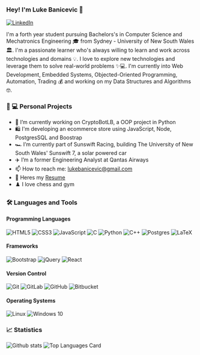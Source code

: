 ### Hey! I'm Luke Banicevic 👋

[![LinkedIn](https://img.shields.io/badge/linkedin-%230077B5.svg?&style=for-the-badge&logo=linkedin&logoColor=white)](https://www.linkedin.com/in/luke-banicevic-30860115b/)

I'm a forth year student pursuing Bachelors's in Computer Science and Mechatronics Engineering 🎓 from Sydney - University of New South Wales 🏛. I'm a passionate learner who's always willing to learn and work across technologies and domains 💡. I love to explore new technologies and leverage them to solve real-world problems ✨💻. I'm currently into Web Development, Embedded Systems, Objected-Oriented Programming, Automation, Trading 💰 and working on my Data Structures and Algorithms 🤓. 

### 👦 💻 Personal Projects
- 🤖 I’m currently working on CryptoBotLB, a OOP project in Python
- 🛍️ I'm developing an ecommerce store using JavaScript, Node, PostgresSQL and Boostrap 
- 🏎️ I’m currently part of Sunswift Racing, building The University of New South Wales' Sunswift 7, a solar powered car
- ✈️ I’m a former Engineering Analyst at Qantas Airways
- 📫 How to reach me: lukebanicevic@gmail.com
- 📝 Heres my <a href="https://github.com/banaboi/banaboi/blob/main/Luke Banicevic 2021.pdf">Resume</a>
- ♟️ I love chess and gym 

### 🛠 Languages and Tools
#### Programming Languages
<img alt="HTML5" src="https://img.shields.io/badge/html5%20-%23E34F26.svg?&style=for-the-badge&logo=html5&logoColor=white"/> <img alt="CSS3" src="https://img.shields.io/badge/css3%20-%231572B6.svg?&style=for-the-badge&logo=css3&logoColor=white"/>
<img alt="JavaScript" src="https://img.shields.io/badge/javascript%20-%23323330.svg?&style=for-the-badge&logo=javascript&logoColor=%23F7DF1E"/>
<img alt="C" src="https://img.shields.io/badge/c%20-%2300599C.svg?&style=for-the-badge&logo=c&logoColor=white"/>
<img alt="Python" src="https://img.shields.io/badge/python%20-%2314354C.svg?&style=for-the-badge&logo=python&logoColor=white"/>
<img alt="C++" src="https://img.shields.io/badge/c++%20-%2300599C.svg?&style=for-the-badge&logo=c%2B%2B&ogoColor=white"/>
<img alt="Postgres" src ="https://img.shields.io/badge/postgres-%23316192.svg?&style=for-the-badge&logo=postgresql&logoColor=white"/>
<img alt="LaTeX" src="https://img.shields.io/badge/latex%20-%23008080.svg?&style=for-the-badge&logo=latex&logoColor=white"/>
#### Frameworks
<img alt="Bootstrap" src="https://img.shields.io/badge/bootstrap%20-%23563D7C.svg?&style=for-the-badge&logo=bootstrap&logoColor=white"/> <img alt="jQuery" src="https://img.shields.io/badge/jquery%20-%230769AD.svg?&style=for-the-badge&logo=jquery&logoColor=white"/>
<img alt="React" src="https://img.shields.io/badge/react%20-%23FF2D20.svg?&style=for-the-badge&logo=react&logoColor=white"/>
#### Version Control
<img alt="Git" src="https://img.shields.io/badge/git%20-%23F05033.svg?&style=for-the-badge&logo=git&logoColor=white"/> <img alt="GitLab" src="https://img.shields.io/badge/gitlab%20-%23181717.svg?&style=for-the-badge&logo=gitlab&logoColor=white"/>
<img alt="GitHub" src="https://img.shields.io/badge/github%20-%23121011.svg?&style=for-the-badge&logo=github&logoColor=white" href="https://www.github.com/saribricka"/>
<img alt="Bitbucket" src="https://img.shields.io/badge/bitbucket%20-%230047B3.svg?&style=for-the-badge&logo=bitbucket&logoColor=white"/>
#### Operating Systems
<img alt="Linux" src="https://img.shields.io/badge/Linux-E95420?style=for-the-badge&logo=Linux&logoColor=white" /> <img alt="Windows 10" src="https://img.shields.io/badge/Windows-0078D6?style=for-the-badge&logo=windows&logoColor=white" />


### 📈 Statistics 

![Github stats](https://github-readme-stats.vercel.app/api?username=banaboi&theme=highcontrast&layout=compact&show_icons=true&count_private=true)
![Top Languages Card](https://github-readme-stats.vercel.app/api/top-langs/?username=banaboi&layout=compact&theme=highcontrast&show_icons=true&count_private=true)
